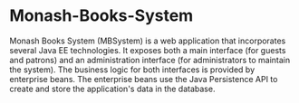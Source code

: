 Monash-Books-System
===================

Monash Books System (MBSystem) is a web application that incorporates several Java EE technologies. It exposes both a main interface (for guests and patrons) and an administration interface (for administrators to maintain the system). The business logic for both interfaces is provided by enterprise beans. The enterprise beans use the Java Persistence API to create and store the application's data in the database.
